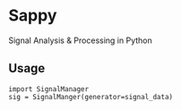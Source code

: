 # Sappy
Signal Analysis &amp; Processing in Python

## Usage
```
import SignalManager
sig = SignalManger(generator=signal_data)
```
